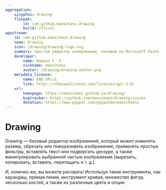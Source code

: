 ```yaml
---
aggregation:
    sisyphus: drawing
    flatpak: 
        id: com.github.maoschanz.drawing
        build: offical
appstream:
    id: com.github.maoschanz.drawing
    name: Drawing
    icon: /drawing/drawing-logo.svg
    summary: простой редактор изображений, похожий на Microsoft Paint.
    developer: 
        name: Romain F. T.
        nickname: maoschanz
        avatar: /drawing/drawing-author.png
    metadata_license: 
        name: GNU GPLv3
        link: https://choosealicense.com/licenses/gpl-3.0/
    url: 
        homepage: https://maoschanz.github.io/drawing/
        bugtracker: https://github.com/maoschanz/drawing/issues
        donation: https://www.paypal.com/paypalme/maoschannz
---
```




# Drawing

Drawing — базовый редактор изображений, который может изменять размер, обрезать или поворачивать изображение, применять простые фильтры, вставлять текст или подвергать цензуре, а также манипулировать выбранной частью изображения (вырезать, копировать, вставить, перетащить и т. д.).

И, конечно же, вы можете рисовать! Используя такие инструменты, как карандаш, прямая линия, инструмент кривая, множество фигур, несколько кистей, а также их различные цвета и опции.

<!--@include: @apps/_parts/install/content-repo.md-->
<!--@include: @apps/_parts/install/content-flatpak.md-->